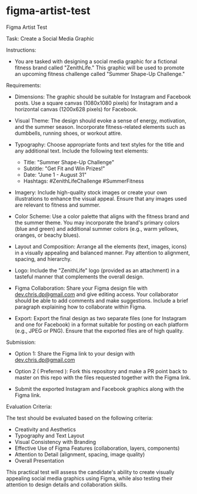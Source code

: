 # figma-artist-test
Figma Artist Test

Task: Create a Social Media Graphic

Instructions:

- You are tasked with designing a social media graphic for a fictional fitness brand called "ZenithLife." This graphic will be used to promote an upcoming fitness challenge called "Summer Shape-Up Challenge."

Requirements:

- Dimensions: The graphic should be suitable for Instagram and Facebook posts. Use a square canvas (1080x1080 pixels) for Instagram and a horizontal canvas (1200x628 pixels) for Facebook.

- Visual Theme: The design should evoke a sense of energy, motivation, and the summer season. Incorporate fitness-related elements such as dumbbells, running shoes, or workout attire.

- Typography: Choose appropriate fonts and text styles for the title and any additional text. Include the following text elements:
  - Title: "Summer Shape-Up Challenge"
  - Subtitle: "Get Fit and Win Prizes!"
  - Date: "June 1 - August 31"
  - Hashtags: #ZenithLifeChallenge #SummerFitness

- Imagery: Include high-quality stock images or create your own illustrations to enhance the visual appeal. Ensure that any images used are relevant to fitness and summer.

- Color Scheme: Use a color palette that aligns with the fitness brand and the summer theme. You may incorporate the brand's primary colors (blue and green) and additional summer colors (e.g., warm yellows, oranges, or beachy blues).

- Layout and Composition: Arrange all the elements (text, images, icons) in a visually appealing and balanced manner. Pay attention to alignment, spacing, and hierarchy.

- Logo: Include the "ZenithLife" logo (provided as an attachment) in a tasteful manner that complements the overall design.

- Figma Collaboration: Share your Figma design file with dev.chris.dp@gmail.com and give editing access. Your collaborator should be able to add comments and make suggestions. Include a brief paragraph explaining how to collaborate within Figma.

- Export: Export the final design as two separate files (one for Instagram and one for Facebook) in a format suitable for posting on each platform (e.g., JPEG or PNG). Ensure that the exported files are of high quality.

Submission:

- Option 1: Share the Figma link to your design with dev.chris.dp@gmail.com 
- Option 2 ( Preferred ): Fork this repository and make a PR point back to master on this repo with the files requested together with the Figma link.

- Submit the exported Instagram and Facebook graphics along with the Figma link.

Evaluation Criteria:

The test should be evaluated based on the following criteria:

- Creativity and Aesthetics
- Typography and Text Layout
- Visual Consistency with Branding
- Effective Use of Figma Features (collaboration, layers, components)
- Attention to Detail (alignment, spacing, image quality)
- Overall Presentation

This practical test will assess the candidate's ability to create visually appealing social media graphics using Figma, while also testing their attention to design details and collaboration skills.






